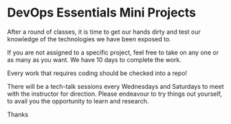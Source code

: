 # DevOps Essentials Mini Projects 

After a round of classes, it is time to get our hands dirty and test our knowledge of the technologies we have been exposed to.

If you are not assigned to a specific project, feel free to take on any one or as many as you want.  We have 10 days to complete the work.

Every work that requires coding should be checked into a repo!

There will be a tech-talk sessions every Wednesdays and Saturdays to meet with the instructor for direction. Please endeavour to try things out yourself, to avail you the opportunity to learn and research.

Thanks


